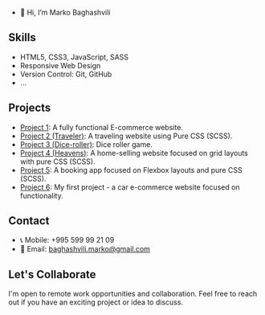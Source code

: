 
- 👋 Hi, I’m Marko Baghashvili

## Skills

- HTML5, CSS3, JavaScript, SASS
- Responsive Web Design
- Version Control: Git, GitHub
- ...

## Projects
- [Project 1](https://style-maven.netlify.app/): A fully functional E-commerce website.
- [Project 2 (Traveler)](https://marko010101.github.io/Travel/Traveler/): A traveling website using Pure CSS (SCSS).
- [Project 3 (Dice-roller)](https://beatmyroller.netlify.app/): Dice roller game.
- [Project 4 (Heavens)](https://heavens.netlify.app/): A home-selling website focused on grid layouts with pure CSS (SCSS).
- [Project 5](https://marko010101.github.io/booking-app/starter/): A booking app focused on Flexbox layouts and pure CSS (SCSS).
- [Project 6](https://dream-car-depot.netlify.app/): My first project - a car e-commerce website focused on functionality.

## Contact

- 📞 Mobile: +995 599 99 21 09
- 📧 Email: baghashvili.marko@gmail.com

## Let's Collaborate

I'm open to remote work opportunities and collaboration. Feel free to reach out if you have an exciting project or idea to discuss.


